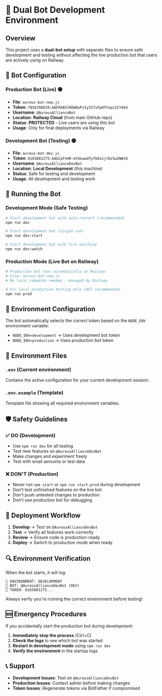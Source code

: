# 🤖 Dual Bot Development Environment

## Overview

This project uses a **dual-bot setup** with separate files to ensure safe development and testing without affecting the live production bot that users are actively using on Railway.

## 🔐 Bot Configuration

### Production Bot (Live) 🟢
- **File**: `aureus-bot-new.js`
- **Token**: `7858706839:AAFRXBSlREW0wPvIyI57uFpHfYopi2CY464`
- **Username**: `@AureusAllianceBot`
- **Location**: **Railway Cloud** (from main GitHub repo)
- **Status**: **PROTECTED** - Live users are using this bot
- **Usage**: Only for final deployments via Railway

### Development Bot (Testing) 🟡
- **File**: `aureus-bot-dev.js`
- **Token**: `8165881275:AAGCpFnHR-mYUeawUTyfbOa1jrDz5w2NWtQ`
- **Username**: `@AureusAllianceDevBot`
- **Location**: **Local Development** (this machine)
- **Status**: Safe for testing and development
- **Usage**: All development and testing work

## 🚀 Running the Bot

### Development Mode (Safe Testing)
```bash
# Start development bot with auto-restart (recommended)
npm run dev

# Start development bot (single run)
npm run dev:start

# Start development bot with file watching
npm run dev:watch
```

### Production Mode (Live Bot on Railway)
```bash
# Production bot runs automatically on Railway
# File: aureus-bot-new.js
# No local commands needed - managed by Railway

# For local production testing only (NOT recommended)
npm run prod
```

## 🔧 Environment Configuration

The bot automatically selects the correct token based on the `NODE_ENV` environment variable:

- `NODE_ENV=development` → Uses development bot token
- `NODE_ENV=production` → Uses production bot token

## 📁 Environment Files

### `.env` (Current environment)
Contains the active configuration for your current development session.

### `.env.example` (Template)
Template file showing all required environment variables.

## 🛡️ Safety Guidelines

### ✅ DO (Development)
- Use `npm run dev` for all testing
- Test new features on `@AureusAllianceDevBot`
- Make changes and experiment freely
- Test with small amounts or test data

### ❌ DON'T (Production)
- Never run `npm start` or `npm run start:prod` during development
- Don't test unfinished features on the live bot
- Don't push untested changes to production
- Don't use production bot for debugging

## 🔄 Deployment Workflow

1. **Develop** → Test on `@AureusAllianceDevBot`
2. **Test** → Verify all features work correctly
3. **Review** → Ensure code is production-ready
4. **Deploy** → Switch to production mode when ready

## 🔍 Environment Verification

When the bot starts, it will log:
```
🔧 ENVIRONMENT: DEVELOPMENT
🤖 BOT: @AureusAllianceDevBot (DEV)
🔐 TOKEN: 8165881275...
```

Always verify you're running the correct environment before testing!

## 🆘 Emergency Procedures

If you accidentally start the production bot during development:
1. **Immediately stop the process** (Ctrl+C)
2. **Check the logs** to see which bot was started
3. **Restart in development mode** using `npm run dev`
4. **Verify the environment** in the startup logs

## 📞 Support

- **Development Issues**: Test on `@AureusAllianceDevBot`
- **Production Issues**: Contact admin before making changes
- **Token Issues**: Regenerate tokens via BotFather if compromised
